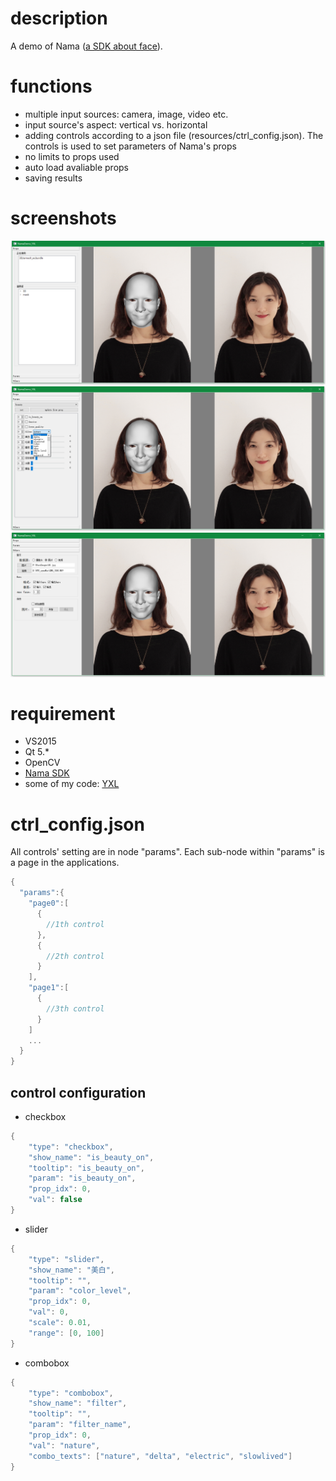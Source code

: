 # description
A demo of Nama ([a SDK about face](http://www.faceunity.com)).

# functions
- multiple input sources: camera, image, video etc.
- input source's aspect: vertical vs. horizontal
- adding controls according to a json file (resources/ctrl_config.json). The controls is used to set parameters of Nama's props
- no limits to props used
- auto load avaliable props
- saving results

# screenshots
![screenshot 0](screenshots/screenshot_0.png)
![screenshot 1](screenshots/screenshot_1.png)
![screenshot 2](screenshots/screenshot_2.png)


# requirement
- VS2015
- Qt 5.*
- OpenCV
- [Nama SDK](https://github.com/Faceunity)
- some of my code: [YXL](https://github.com/cx2200252/YXL_code/tree/master/YXL)  

# ctrl_config.json

All controls' setting are in node "params". Each sub-node within "params" is a page in the applications.
```C
{
  "params":{
    "page0":[
      {
        //1th control        
      },
      {
        //2th control
      }
    ],
    "page1":[
      {
        //3th control
      }
    ]
    ...
  }
}
```
## control configuration
- checkbox
```C
{
    "type": "checkbox",
    "show_name": "is_beauty_on",
    "tooltip": "is_beauty_on",
    "param": "is_beauty_on",
    "prop_idx": 0,
    "val": false
}
```
- slider
```C
{
    "type": "slider",
    "show_name": "美白",
    "tooltip": "",
    "param": "color_level",
    "prop_idx": 0,
    "val": 0,
    "scale": 0.01,
    "range": [0, 100]
}
```
- combobox
```C
{
    "type": "combobox",
    "show_name": "filter",
    "tooltip": "",
    "param": "filter_name",
    "prop_idx": 0,
    "val": "nature",
    "combo_texts": ["nature", "delta", "electric", "slowlived"]
}
```
